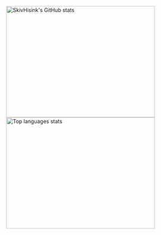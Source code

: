 <!--![Profile views](https://gpvc.arturio.dev/SkivHisink)--!>
<div>
  <a href="https://www.interpol.int/">
 <img align="left" height="300" width="400" alt="SkivHisink's GitHub stats" src="https://github-readme-stats-one-gules.vercel.app/api?username=SkivHisink&theme=midnight-purple&count_private=true&hide_border=true"/>
  </a>
  <a href="https://www.interpol.int/">
 <img height="300" width="400" alt="Top languages stats" src="http://github-readme-stats-one-gules.vercel.app/api/top-langs/?username=SkivHisink&count_private=true&langs_count=6&layout=compact&theme=midnight-purple&hide_border=true&hide=html, jupyter%20notebook,batchfile,Objective-C,Rich%20Text%20Format,&hello)](https://github.com/SkivHisink/github-readme-stats)"/>
  </a>
  <br/>
</div>
